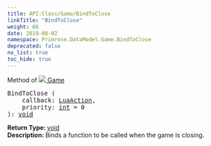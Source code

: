 ```yaml
---
title: API:Class/Game/BindToClose
linkTitle: "BindToClose"
weight: 66
date: 2019-08-02
namespace: Primrose.DataModel.Game.BindToClose
deprecated: false
no_list: true
toc_hide: true
---
```

Method of <a href="/docs/api-reference/Class/Game"><img src="/icons/silk/primrose.png"/>&nbsp;Game</a>
<pre class="method-declaration">
BindToClose (
    callback: <a class="type" href="/docs/api-reference/Misc/LuaAction">LuaAction</a>,
    priority: <a class="type" href="/docs/api-reference/System/Primitives#int32">int</a> = <a class="default-param int-param">0</a>
): <a class="type" href="/docs/api-reference/System/void">void</a></pre>
<b>Return Type: </b>
<a class="type" href="/docs/api-reference/System/void">void</a>
<br/>
<b>Description: </b>
Binds a function to be called when the game is closing.

